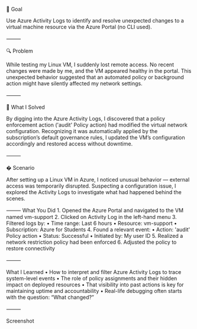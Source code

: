 🎯 Goal

Use Azure Activity Logs to identify and resolve unexpected changes to a virtual machine resource via the Azure Portal (no CLI used).

⸻

🔍 Problem

While testing my Linux VM, I suddenly lost remote access. No recent changes were made by me, and the VM appeared healthy in the portal. This unexpected behavior suggested that an automated policy or background action might have silently affected my network settings.

⸻

🧠 What I Solved

By digging into the Azure Activity Logs, I discovered that a policy enforcement action ('audit' Policy action) had modified the virtual network configuration. Recognizing it was automatically applied by the subscription’s default governance rules, I updated the VM’s configuration accordingly and restored access without downtime.

⸻

� Scenario

After setting up a Linux VM in Azure, I noticed unusual behavior — external access was temporarily disrupted. Suspecting a configuration issue, I explored the Activity Logs to investigate what had happened behind the scenes.

⸻
 What You Did
	1.	Opened the Azure Portal and navigated to the VM named vm-support
	2.	Clicked on Activity Log in the left-hand menu
	3.	Filtered logs by:
	•	Time range: Last 6 hours
	•	Resource: vm-support
	•	Subscription: Azure for Students
	4.	Found a relevant event:
	•	Action: 'audit' Policy action
	•	Status: Successful
	•	Initiated by: My user ID
	5.	Realized a network restriction policy had been enforced
	6.	Adjusted the policy to restore connectivity

⸻

 What I Learned
	•	How to interpret and filter Azure Activity Logs to trace system-level events
	•	The role of policy assignments and their hidden impact on deployed resources
	•	That visibility into past actions is key for maintaining uptime and accountability
	•	Real-life debugging often starts with the question: “What changed?”

⸻

 Screenshot
 
